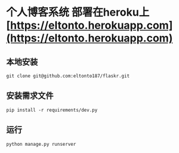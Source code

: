 # 个人博客系统 部署在heroku上[https://eltonto.herokuapp.com](https://eltonto.herokuapp.com)

## 本地安装

    git clone git@github.com:eltonto187/flaskr.git

## 安装需求文件

    pip install -r requirements/dev.py

## 运行

    python manage.py runserver

